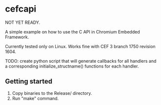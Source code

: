cefcapi
=======
NOT YET READY.

A simple example on how to use the C API in Chromium Embedded
Framework.

Currently tested only on Linux. Works fine with CEF 3 branch 1750
revision 1604.

TODO: create python script that will generate callbacks for all
handlers and a corresponding initialize_structname() functions
for each handler.


Getting started
---------------
1. Copy binaries to the Release/ directory.
2. Run "make" command.
